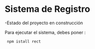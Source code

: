 <h1>Sistema de Registro</h1>

-Estado del proyecto en construcción

Para ejecutar el sistema, debes poner : 

``` npm istall rect```
